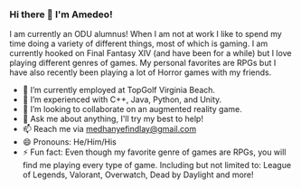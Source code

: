 ### Hi there 👋 I'm Amedeo!

I am currently an ODU alumnus! When I am not at work I like to spend my time doing a variety of different things, most of which is gaming. I am currently hooked on Final Fantasy XIV (and have been for a while) but I love playing different genres of games. My personal favorites are RPGs but I have also recently been playing a lot of Horror games with my friends.

- 🔭 I’m currently employed at TopGolf Virginia Beach.
- 🤔 I’m experienced with C++, Java, Python, and Unity.
- 👯 I’m looking to collaborate on an augmented reality game.
- 💬 Ask me about anything, I'll try my best to help!
- 📫 Reach me via medhanyefindlay@gmail.com
- 😄 Pronouns: He/Him/His
- ⚡ Fun fact: Even though my favorite genre of games are RPGs, you will find me playing every type of game. Including but not limited to: League of Legends, Valorant, Overwatch, Dead by Daylight and more!

<!--
